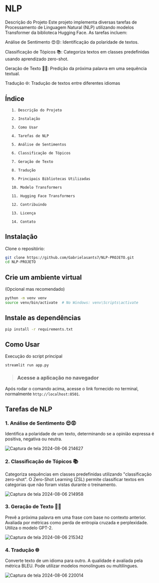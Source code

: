# NLP

Descrição do Projeto
Este projeto implementa diversas tarefas de Processamento de Linguagem Natural (NLP) utilizando modelos Transformer da biblioteca Hugging Face. As tarefas incluem:

Análise de Sentimento 😍😡: Identificação da polaridade de textos.

Classificação de Tópicos 📚: Categoriza textos em classes predefinidas usando aprendizado zero-shot.

Geração de Texto ✍🏽: Predição da próxima palavra em uma sequência textual.

Tradução 🌐: Tradução de textos entre diferentes idiomas


## Índice
       1. Descrição do Projeto
      
       2. Instalação
       
       3. Como Usar

       4. Tarefas de NLP
       
       5. Análise de Sentimentos
       
       6. Classificação de Tópicos
       
       7. Geração de Texto

       8. Tradução

       9. Principais Bibliotecas Utilizadas
       
       10. Modelo Transformers
       
       11. Hugging Face Transformers

       12. Contribuindo
       
       13. Licença
       
       14. Contato


   
## Instalação

Clone o repositório:



```bash
git clone https://github.com/Gabrielasants7/NLP-PROJETO.git
cd NLP-PROJETO

```


## Crie um ambiente virtual 

(Opcional mas recomendado)



```bash
python -m venv venv
source venv/bin/activate  # No Windows: venv\Scripts\activate

```
    
## Instale as dependências




```bash
pip install -r requirements.txt
```


   

## Como Usar

Execução do script principal





```bash
streamlit run app.py
```
    

   > ### Acesse a aplicação no navegador

Após rodar o comando acima, acesse o link fornecido no terminal, normalmente `http://localhost:8501`.  

## Tarefas de NLP

 ### 1. Análise de Sentimento 😍😡

Identifica a polaridade de um texto, determinando se a opinião expressa é positiva, negativa ou neutra.

![Captura de tela 2024-08-06 214627](https://github.com/user-attachments/assets/99e3f0b8-54c4-4bf3-8aa7-0e7f4a08b746)



### 2. Classificação de Tópicos 📚

Categoriza sequências em classes predefinidas utilizando "classificação zero-shot". O Zero-Shot Learning (ZSL) permite classificar textos em categorias que não foram vistas durante o treinamento.

![Captura de tela 2024-08-06 214958](https://github.com/user-attachments/assets/0db5a9be-d8a6-4750-a1ef-966bc087cfa4)



### 3. Geração de Texto ✍🏽

Prevê a próxima palavra em uma frase com base no contexto anterior. Avaliada por métricas como perda de entropia cruzada e perplexidade. Utiliza o modelo GPT-2.


![Captura de tela 2024-08-06 215342](https://github.com/user-attachments/assets/4272f35d-7e0e-4df7-aa32-7f43123ee6ab)



### 4. Tradução 🌐

Converte texto de um idioma para outro. A qualidade é avaliada pela métrica BLEU. Pode utilizar modelos monolíngues ou multilíngues.


![Captura de tela 2024-08-06 220014](https://github.com/user-attachments/assets/7380b2f1-3f3b-47a6-9836-dbb3b6141918)

